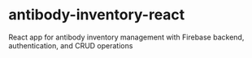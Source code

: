 # antibody-inventory-react
React app for antibody inventory management with Firebase backend, authentication, and CRUD operations
